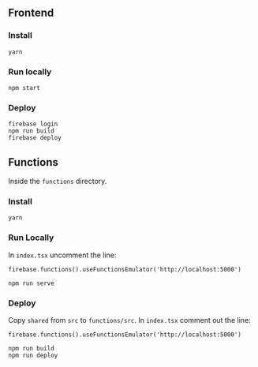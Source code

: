 ## Frontend

### Install

`yarn`

### Run locally

`npm start`

### Deploy 

```
firebase login
npm run build
firebase deploy
```

## Functions

Inside the `functions` directory.

### Install

`yarn`

### Run Locally

In `index.tsx` uncomment the line:

`firebase.functions().useFunctionsEmulator('http://localhost:5000')`

```
npm run serve
```

### Deploy

Copy `shared` from `src` to `functions/src`.
In `index.tsx` comment out the line:

`firebase.functions().useFunctionsEmulator('http://localhost:5000')`

```
npm run build
npm run deploy
```